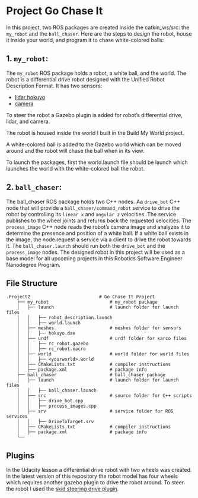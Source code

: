 # Project Go Chase It

In this project, two ROS packages are created inside the catkin_ws/src: the `my_robot` and the `ball_chaser`. 
Here are the steps to design the robot, house it inside your world, and program it to chase white-colored balls:

## 1. `my_robot`:

The `my_robot` ROS package holds a robot, a white ball, and the world.
The robot is a differential drive robot designed with the Unified Robot Description Format. 
It has two sensors:

 - [lidar hokuyo](http://gazebosim.org/tutorials?tut=ros_gzplugins#GPULaser)
 - [camera](http://gazebosim.org/tutorials?tut=ros_gzplugins#Camera)

To steer the robot a Gazebo plugin is added for robot’s differential drive, lidar, and camera. 

The robot is housed inside the world I built in the Build My World project.

A white-colored ball is added to the Gazebo world which can be moved around and the robot will chase the ball when in its view.

To launch the packages, first the world.launch file should be launch which launches the world with the white-colored ball the robot.

## 2. `ball_chaser`:

The ball_chaser ROS package holds two C++ nodes.
Aa `drive_bot` C++ node that will provide a `ball_chaser/command_robot` service to drive the robot by controlling its `linear x` and `angular z` velocities. 
The service publishes to the wheel joints and returns back the requested velocities.
The `process_image` C++ node reads the robot’s camera image and analyzes it to determine the presence and position of a white ball. 
If a white ball exists in the image, the node request a service via a client to drive the robot towards it.
The `ball_chaser.launch` should run both the `drive_bot` and the `process_image` nodes.
The designed robot in this project will be used as a base model for all upcoming projects in this Robotics Software Engineer Nanodegree Program.

## File Structure

```
.Project2                          # Go Chase It Project
    ├── my_robot                       # my_robot package
    │   ├── launch                     # launch folder for launch files
    │   │   ├── robot_description.launch
    │   │   ├── world.launch
    │   ├── meshes                     # meshes folder for sensors
    │   │   ├── hokuyo.dae
    │   ├── urdf                       # urdf folder for xarco files
    │   │   ├── rc_robot.gazebo
    │   │   ├── rc_robot.xacro
    │   ├── world                      # world folder for world files
    │   │   ├── <yourworld>.world
    │   ├── CMakeLists.txt             # compiler instructions
    │   ├── package.xml                # package info
    ├── ball_chaser                    # ball_chaser package
    │   ├── launch                     # launch folder for launch files
    │   │   ├── ball_chaser.launch
    │   ├── src                        # source folder for C++ scripts
    │   │   ├── drive_bot.cpp
    │   │   ├── process_images.cpp
    │   ├── srv                        # service folder for ROS services
    │   │   ├── DriveToTarget.srv
    │   ├── CMakeLists.txt             # compiler instructions
    │   ├── package.xml                # package info
    └──
```

## Plugins

In the Udacity lesson a differential drive robot with two wheels was created.
In the latest version of this repository the robot model has four wheels which requires another gazebo plugin to drive the robot around. 
To steer the robot I used the [skid steering drive plugin](http://gazebosim.org/tutorials?tut=ros_gzplugins#SkidSteeringDrive).
